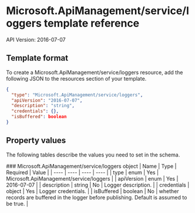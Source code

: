 # Microsoft.ApiManagement/service/loggers template reference
API Version: 2016-07-07
## Template format

To create a Microsoft.ApiManagement/service/loggers resource, add the following JSON to the resources section of your template.

```json
{
  "type": "Microsoft.ApiManagement/service/loggers",
  "apiVersion": "2016-07-07",
  "description": "string",
  "credentials": {},
  "isBuffered": boolean
}
```
## Property values

The following tables describe the values you need to set in the schema.

<a id="Microsoft.ApiManagement/service/loggers" />
### Microsoft.ApiManagement/service/loggers object
|  Name | Type | Required | Value |
|  ---- | ---- | ---- | ---- |
|  type | enum | Yes | Microsoft.ApiManagement/service/loggers |
|  apiVersion | enum | Yes | 2016-07-07 |
|  description | string | No | Logger description. |
|  credentials | object | Yes | Logger credentials. |
|  isBuffered | boolean | No | whether records are buffered in the logger before publishing. Default is assumed to be true. |

